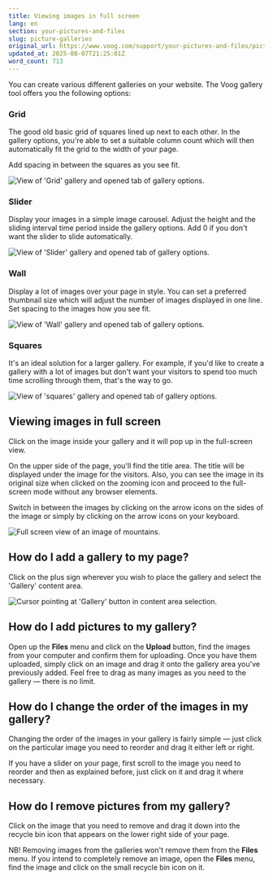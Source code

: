 ```yaml
---
title: Viewing images in full screen
lang: en
section: your-pictures-and-files
slug: picture-galleries
original_url: https://www.voog.com/support/your-pictures-and-files/picture-galleries
updated_at: 2025-08-07T21:25:01Z
word_count: 713
---
```

You can create various different galleries on your website. The Voog gallery tool offers you the following options:

### Grid

The good old basic grid of squares lined up next to each other. In the gallery options, you're able to set a suitable column count which will then automatically fit the grid to the width of your page.  
  
Add spacing in between the squares as you see fit.

![View of 'Grid' gallery and opened tab of gallery options.](https://media.voog.com/0000/0036/2183/photos/picture-galleries-1_block.png "View of 'Grid' gallery and opened tab of gallery options.")

### Slider

Display your images in a simple image carousel. Adjust the height and the sliding interval time period inside the gallery options. Add 0 if you don't want the slider to slide automatically.

![View of 'Slider' gallery and opened tab of gallery options.](https://media.voog.com/0000/0036/2183/photos/picture-galleries-2_block.png "View of 'Slider' gallery and opened tab of gallery options.")

### Wall

Display a lot of images over your page in style. You can set a preferred thumbnail size which will adjust the number of images displayed in one line. Set spacing to the images how you see fit.

![View of 'Wall' gallery and opened tab of gallery options.](https://media.voog.com/0000/0036/2183/photos/picture-galleries-3_block.png "View of 'Wall' gallery and opened tab of gallery options.")

### Squares

It's an ideal solution for a larger gallery. For example, if you'd like to create a gallery with a lot of images but don't want your visitors to spend too much time scrolling through them, that's the way to go.

![View of 'squares' gallery and opened tab of gallery options.](https://media.voog.com/0000/0036/2183/photos/picture-galleries-4_block.png "View of 'squares' gallery and opened tab of gallery options.")

## Viewing images in full screen

Click on the image inside your gallery and it will pop up in the full-screen view.  
  
On the upper side of the page, you'll find the title area. The title will be displayed under the image for the visitors. Also, you can see the image in its original size when clicked on the zooming icon and proceed to the full-screen mode without any browser elements.  
  
Switch in between the images by clicking on the arrow icons on the sides of the image or simply by clicking on the arrow icons on your keyboard.

![Full screen view of an image of mountains.](https://media.voog.com/0000/0036/2183/photos/picture-galleries-5_block.png "Full screen view of an image of mountains.")

## How do I add a gallery to my page?

Click on the plus sign wherever you wish to place the gallery and select the 'Gallery' content area.

![Cursor pointing at 'Gallery' button in content area selection.](https://media.voog.com/0000/0036/2183/photos/Gallery_content_area-1_block.webp "Cursor pointing at 'Gallery' button in content area selection.")

## How do I add pictures to my gallery?

Open up the **Files** menu and click on the **Upload** button, find the images from your computer and confirm them for uploading. Once you have them uploaded, simply click on an image and drag it onto the gallery area you've previously added. Feel free to drag as many images as you need to the gallery — there is no limit.

## How do I change the order of the images in my gallery?

Changing the order of the images in your gallery is fairly simple — just click on the particular image you need to reorder and drag it either left or right.  
  
If you have a slider on your page, first scroll to the image you need to reorder and then as explained before, just click on it and drag it where necessary.

## How do I remove pictures from my gallery?

Click on the image that you need to remove and drag it down into the recycle bin icon that appears on the lower right side of your page.

NB! Removing images from the galleries won't remove them from the **Files** menu. If you intend to completely remove an image, open the **Files** menu, find the image and click on the small recycle bin icon on it.
